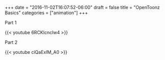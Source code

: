 +++
date = "2016-11-02T16:07:52-06:00"
draft = false
title = "OpenToonz Basics"
categories = ["animation"]
+++

Part 1

{{< youtube 6RCKlcncIw4 >}}


Part 2

{{< youtube ciQaExIM_A0 >}}

